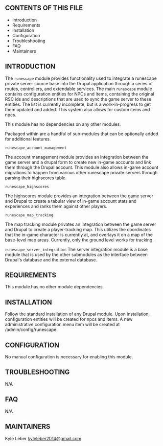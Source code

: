 CONTENTS OF THIS FILE
---------------------
 * Introduction
 * Requirements
 * Installation
 * Configuration
 * Troubleshooting
 * FAQ
 * Maintainers

INTRODUCTION
------------
The `runescape` module provides functionality used to integrate a runescape private server source base
into the Drupal application through a series of routes, controllers, and extendable services. The main `runescape` module
contains configuration entities for NPCs and Items, containing the original RSC ids and descriptions that are used to sync the game server
to these entities. The list is currently incomplete, but is a work-in-progress to get them updated and added. This system also allows
for custom items and npcs.

This module has no dependencies on any other modules.

Packaged within are a handful of sub-modules that can be optionally added for additional features.

`runescape_account_management`

The account management module provides an integration between the game server and a drupal form to create
new in-game accounts and link them through the Drupal account. This module also allows in-game account migrations to happen from
various other runescape private servers through parsing their highscores table.

`runescape_highscores`

The highscores module provides an integration between the game server and Drupal to create a tabular view of
in-game account stats and experiences and ranks them against other players.

`runescape_map_tracking`

The map tracking module privates an integration between the game server and Drupal to create a player-tracking
map. This utilizes the coordinates that the in-game character is currently at, and overlays it on a map
of the base-level map areas. Currently, only the ground level works for tracking.

`runescape_server_integration`
The server integration module is a base module that is used by the other submodules as the interface between
Drupal's database and the external database.

REQUIREMENTS
------------
This module has no other module dependencies.

INSTALLATION
------------
Follow the standard installation of any Drupal module.
Upon installation, configuration entities will be created for npcs and items.
A new administrative configuration menu item will be created at /admin/config/runescape.

CONFIGURATION
-------------
No manual configuration is necessary for enabling this module. 

TROUBLESHOOTING
---------------
N/A

FAQ
---
N/A

MAINTAINERS
-----------
Kyle Leber <kyleleber2014@gmail.com>